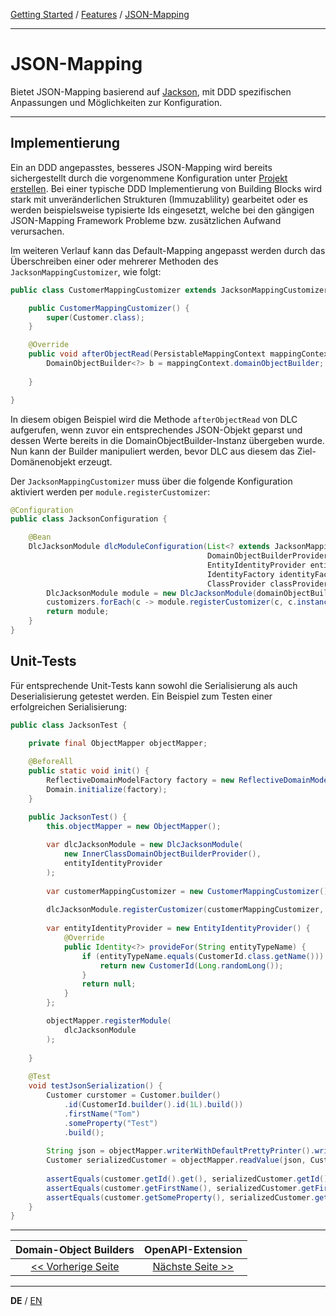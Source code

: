 [Getting Started](../index_de.md) / [Features](../guides/features_de.md) / [JSON-Mapping](json_mapping_de.md)

---

# JSON-Mapping
Bietet JSON-Mapping basierend auf [Jackson](https://github.com/FasterXML/jackson), mit DDD spezifischen Anpassungen
und Möglichkeiten zur Konfiguration.

---

## Implementierung
Ein an DDD angepasstes, besseres JSON-Mapping wird bereits sichergestellt durch die 
vorgenommene Konfiguration unter [Projekt erstellen](../guides/configuration_de.md#JSON-Mapping). Bei einer typische DDD Implementierung von Building Blocks wird stark mit 
unveränderlichen Strukturen (Immuzablility) gearbeitet oder es werden beispielsweise typisierte Ids eingesetzt, welche 
bei den gängigen JSON-Mapping Framework Probleme bzw. zusätzlichen Aufwand verursachen.

Im weiteren Verlauf kann das Default-Mapping angepasst werden durch das Überschreiben einer oder mehrerer Methoden des
`JacksonMappingCustomizer`, wie folgt:
```Java
public class CustomerMappingCustomizer extends JacksonMappingCustomizer<Customer>{

    public CustomerMappingCustomizer() {
        super(Customer.class);
    }

    @Override
    public void afterObjectRead(PersistableMappingContext mappingContext, ObjectCodec codec) {
        DomainObjectBuilder<?> b = mappingContext.domainObjectBuilder;
     
    }

}
```

In diesem obigen Beispiel wird die Methode ```afterObjectRead``` von DLC aufgerufen, wenn zuvor ein entsprechendes JSON-Objekt 
geparst und dessen Werte bereits in die DomainObjectBuilder-Instanz übergeben wurde. Nun kann der Builder manipuliert werden,
bevor DLC aus diesem das Ziel-Domänenobjekt erzeugt.

Der `JacksonMappingCustomizer` muss über die folgende Konfiguration aktiviert werden per ````module.registerCustomizer````:

```Java
@Configuration
public class JacksonConfiguration {

    @Bean
    DlcJacksonModule dlcModuleConfiguration(List<? extends JacksonMappingCustomizer<?>> customizers,
                                            DomainObjectBuilderProvider domainObjectBuilderProvider,
                                            EntityIdentityProvider entityIdentityProvider,
                                            IdentityFactory identityFactory,
                                            ClassProvider classProvider) {
        DlcJacksonModule module = new DlcJacksonModule(domainObjectBuilderProvider, entityIdentityProvider, identityFactory, classProvider);
        customizers.forEach(c -> module.registerCustomizer(c, c.instanceType));
        return module;
    }
}
```

## Unit-Tests
Für entsprechende Unit-Tests kann sowohl die Serialisierung als auch Deserialisierung getestet werden.
Ein Beispiel zum Testen einer erfolgreichen Serialisierung:

```Java
public class JacksonTest {

    private final ObjectMapper objectMapper;
    
    @BeforeAll
    public static void init() {
        ReflectiveDomainModelFactory factory = new ReflectiveDomainModelFactory("tests");
        Domain.initialize(factory);
    }

    public JacksonTest() {
        this.objectMapper = new ObjectMapper();
      
        var dlcJacksonModule = new DlcJacksonModule(
            new InnerClassDomainObjectBuilderProvider(),
            entityIdentityProvider
        );
        
        var customerMappingCustomizer = new CustomerMappingCustomizer();
        
        dlcJacksonModule.registerCustomizer(customerMappingCustomizer, customerMappingCustomizer.instanceType);
        
        var entityIdentityProvider = new EntityIdentityProvider() {
            @Override
            public Identity<?> provideFor(String entityTypeName) {
                if (entityTypeName.equals(CustomerId.class.getName())) {
                    return new CustomerId(Long.randomLong());
                }
                return null;
            }
        };

        objectMapper.registerModule(
            dlcJacksonModule
        );
        
    }
    
    @Test
    void testJsonSerialization() {
        Customer curstomer = Customer.builder()
            .id(CustomerId.builder().id(1L).build())
            .firstName("Tom")
            .someProperty("Test")
            .build();
            
        String json = objectMapper.writerWithDefaultPrettyPrinter().writeValueAsString(curstomer);
        Customer serializedCustomer = objectMapper.readValue(json, Customer.class);
        
        assertEquals(customer.getId().get(), serializedCustomer.getId().get());
        assertEquals(customer.getFirstName(), serializedCustomer.getFirstName());
        assertEquals(customer.getSomeProperty(), serializedCustomer.getSomeProperty());
    }
}
```

---

|             **Domain-Object Builders**              |            **OpenAPI-Extension**             |
|:---------------------------------------------------:|:--------------------------------------------:|
| [<< Vorherige Seite](./domainobject_builders_de.md) | [Nächste Seite >>](open_api_extension_de.md) |

---

**DE** / [EN](../../english/features/json_mapping_en.md)
